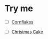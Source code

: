 # Try me

- [ ] [Cornflakes](http://www.alwaysorderdessert.com/2014/03/homemade-corn-flakes-cereal.html?m=1)
- [ ] [Christmas Cake](https://www.veganricha.com/2017/12/vegan-gluten-free-christmas-cake-fruit-cake.html)

